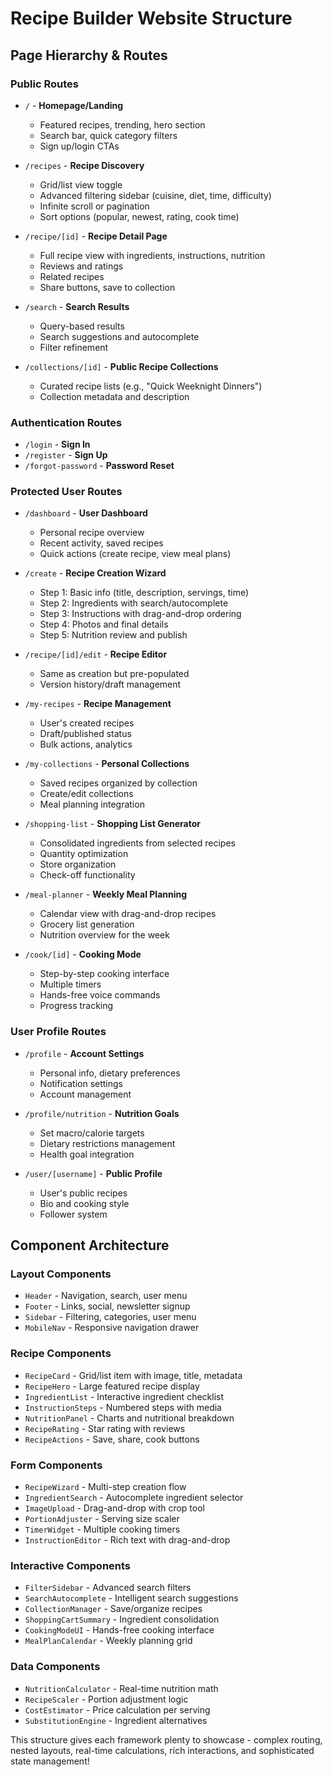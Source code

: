 # Recipe Builder Website Structure

## **Page Hierarchy & Routes**

### **Public Routes**
- `/` - **Homepage/Landing**
  - Featured recipes, trending, hero section
  - Search bar, quick category filters
  - Sign up/login CTAs

- `/recipes` - **Recipe Discovery**
  - Grid/list view toggle
  - Advanced filtering sidebar (cuisine, diet, time, difficulty)
  - Infinite scroll or pagination
  - Sort options (popular, newest, rating, cook time)

- `/recipe/[id]` - **Recipe Detail Page**
  - Full recipe view with ingredients, instructions, nutrition
  - Reviews and ratings
  - Related recipes
  - Share buttons, save to collection

- `/search` - **Search Results**
  - Query-based results
  - Search suggestions and autocomplete
  - Filter refinement

- `/collections/[id]` - **Public Recipe Collections**
  - Curated recipe lists (e.g., "Quick Weeknight Dinners")
  - Collection metadata and description

### **Authentication Routes**
- `/login` - **Sign In**
- `/register` - **Sign Up**
- `/forgot-password` - **Password Reset**

### **Protected User Routes**
- `/dashboard` - **User Dashboard**
  - Personal recipe overview
  - Recent activity, saved recipes
  - Quick actions (create recipe, view meal plans)

- `/create` - **Recipe Creation Wizard**
  - Step 1: Basic info (title, description, servings, time)
  - Step 2: Ingredients with search/autocomplete
  - Step 3: Instructions with drag-and-drop ordering
  - Step 4: Photos and final details
  - Step 5: Nutrition review and publish

- `/recipe/[id]/edit` - **Recipe Editor**
  - Same as creation but pre-populated
  - Version history/draft management

- `/my-recipes` - **Recipe Management**
  - User's created recipes
  - Draft/published status
  - Bulk actions, analytics

- `/my-collections` - **Personal Collections**
  - Saved recipes organized by collection
  - Create/edit collections
  - Meal planning integration

- `/shopping-list` - **Shopping List Generator**
  - Consolidated ingredients from selected recipes
  - Quantity optimization
  - Store organization
  - Check-off functionality

- `/meal-planner` - **Weekly Meal Planning**
  - Calendar view with drag-and-drop recipes
  - Grocery list generation
  - Nutrition overview for the week

- `/cook/[id]` - **Cooking Mode**
  - Step-by-step cooking interface
  - Multiple timers
  - Hands-free voice commands
  - Progress tracking

### **User Profile Routes**
- `/profile` - **Account Settings**
  - Personal info, dietary preferences
  - Notification settings
  - Account management

- `/profile/nutrition` - **Nutrition Goals**
  - Set macro/calorie targets
  - Dietary restrictions management
  - Health goal integration

- `/user/[username]` - **Public Profile**
  - User's public recipes
  - Bio and cooking style
  - Follower system

## **Component Architecture**

### **Layout Components**
- `Header` - Navigation, search, user menu
- `Footer` - Links, social, newsletter signup
- `Sidebar` - Filtering, categories, user menu
- `MobileNav` - Responsive navigation drawer

### **Recipe Components**
- `RecipeCard` - Grid/list item with image, title, metadata
- `RecipeHero` - Large featured recipe display
- `IngredientList` - Interactive ingredient checklist
- `InstructionSteps` - Numbered steps with media
- `NutritionPanel` - Charts and nutritional breakdown
- `RecipeRating` - Star rating with reviews
- `RecipeActions` - Save, share, cook buttons

### **Form Components**
- `RecipeWizard` - Multi-step creation flow
- `IngredientSearch` - Autocomplete ingredient selector
- `ImageUpload` - Drag-and-drop with crop tool
- `PortionAdjuster` - Serving size scaler
- `TimerWidget` - Multiple cooking timers
- `InstructionEditor` - Rich text with drag-and-drop

### **Interactive Components**
- `FilterSidebar` - Advanced search filters
- `SearchAutocomplete` - Intelligent search suggestions
- `CollectionManager` - Save/organize recipes
- `ShoppingCartSummary` - Ingredient consolidation
- `CookingModeUI` - Hands-free cooking interface
- `MealPlanCalendar` - Weekly planning grid

### **Data Components**
- `NutritionCalculator` - Real-time nutrition math
- `RecipeScaler` - Portion adjustment logic
- `CostEstimator` - Price calculation per serving
- `SubstitutionEngine` - Ingredient alternatives

This structure gives each framework plenty to showcase - complex routing, nested layouts, real-time calculations, rich interactions, and sophisticated state management!